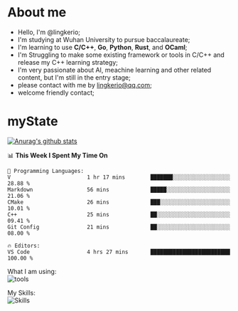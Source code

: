 # About me

- Hello, I'm @lingkerio; 
- I'm studying at Wuhan University to pursue baccalaureate;
- I'm learning to use **C/C++**, **Go**, **Python**, **Rust**, and **OCaml**;
- I'm Struggling to make some existing framework or tools in C/C++ and release my C++ learning strategy;
- I'm very passionate about AI, meachine learning and other related content, but I'm still in the entry stage;
- please contact with me by lingkerio@qq.com;
- welcome friendly contact;


# myState
[![Anurag's github stats](https://github-readme-stats.vercel.app/api?username=lingkerio&count_private=true&show_icons=true&theme=radical "![Anurag's github stats")](https://github.com/anuraghazra/github-readme-stats)

<!--[![Top Langs](https://github-readme-stats.vercel.app/api/top-langs/?username=lingkerio&layout=compact)](https://github.com/anuraghazra/github-readme-stats)-->

<!--START_SECTION:waka-->
📊 **This Week I Spent My Time On** 

```text
💬 Programming Languages: 
V                        1 hr 17 mins        ███████░░░░░░░░░░░░░░░░░░   28.88 % 
Markdown                 56 mins             █████░░░░░░░░░░░░░░░░░░░░   21.06 % 
CMake                    26 mins             ███░░░░░░░░░░░░░░░░░░░░░░   10.01 % 
C++                      25 mins             ██░░░░░░░░░░░░░░░░░░░░░░░   09.41 % 
Git Config               21 mins             ██░░░░░░░░░░░░░░░░░░░░░░░   08.00 % 

🔥 Editors: 
VS Code                  4 hrs 27 mins       █████████████████████████   100.00 % 
```


<!--END_SECTION:waka-->

What I am using:  
![tools](https://skillicons.dev/icons?i=discord,twitter,gitlab,git,github,neovim,vim,md,matlab,stackoverflow,visualstudio,vscode)  


My Skills:  
![Skills](https://skillicons.dev/icons?i=bash,c,cpp,cmake,ocaml,docker,latex,go,html,v,codepen,java,linux,powershell,py,qt,regex,rust,php)  
